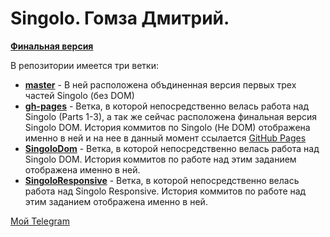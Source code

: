 # Singolo. Гомза Дмитрий. 

[**Финальная версия**](https://dmitriy-homza.github.io/singolo/)

В репозитории имеется три ветки: 
* [**master**](https://github.com/dmitriy-homza/singolo/tree/master) - В ней расположена объдиненная версия первых трех частей Singolo (без DOM)
* [**gh-pages**](https://github.com/dmitriy-homza/singolo/tree/gh-pages) - Ветка, в которой непосредственно велась работа над Singolo (Parts 1-3), а так же сейчас расположена финальная версия Singolo DOM. История коммитов по Singolo (Не DOM) отображена именно в ней и на нее в данный момент ссылается [GitHub Pages](https://dmitriy-homza.github.io/singolo/)
* [**SingoloDom**](https://github.com/dmitriy-homza/singolo/tree/SingoloDom) - Ветка, в которой непосредственно велась работа над Singolo DOM. История коммитов по работе над этим заданием отображена именно в ней.
* [**SingoloResponsive**](https://github.com/dmitriy-homza/singolo/tree/SingoloResponsive) - Ветка, в которой непосредственно велась работа над Singolo Responsive. История коммитов по работе над этим заданием отображена именно в ней.

[Мой Telegram](https://t.me/Dmitriy_Homza)
